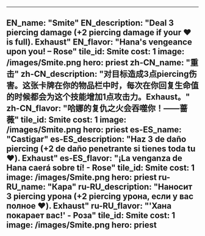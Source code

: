 ---

EN_name: "Smite"
EN_description: "Deal 3 piercing damage (+2 piercing damage if your ❤️ is full). Exhaust"
EN_flavor: "Hana's vengeance upon you! – Rose"
tile_id: Smite
cost: 1
image: /images/Smite.png
hero: priest
zh-CN_name: "重击"
zh-CN_description: "对目标造成3点piercing伤害。这张卡牌在你的物品栏中时，每次在你回复生命值的时候都会为这个技能增加1点攻击力。Exhaust。"
zh-CN_flavor: "哈娜的复仇之火会吞噬你！——蔷薇"
tile_id: Smite
cost: 1
image: /images/Smite.png
hero: priest
es-ES_name: "Castigar"
es-ES_description: "Haz 3 de daño piercing (+2 de daño penetrante si tienes toda tu ❤️). Exhaust"
es-ES_flavor: "¡La venganza de Hana caerá sobre tí! - Rose"
tile_id: Smite
cost: 1
image: /images/Smite.png
hero: priest
ru-RU_name: "Кара"
ru-RU_description: "Наносит 3 piercing урона (+2 piercing урона, если у вас полное ❤️). Exhaust"
ru-RU_flavor: "'Хана покарает вас!' - Роза"
tile_id: Smite
cost: 1
image: /images/Smite.png
hero: priest
---